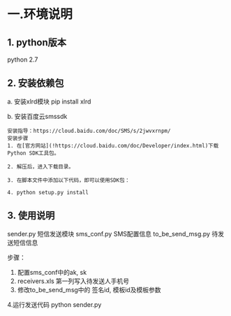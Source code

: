 # 一.环境说明
## 1. python版本

python 2.7 

## 2. 安装依赖包
a. 安装xlrd模块 pip install xlrd

b. 安装百度云smssdk  

    安装指导：https://cloud.baidu.com/doc/SMS/s/2jwvxrnpm/
    安装步骤
    1. 在[官方网站](!https://cloud.baidu.com/doc/Developer/index.html)下载Python SDK工具包。
    
    2. 解压后，进入下载目录。
    
    3. 在脚本文件中添加以下代码，即可以使用SDK包：
    
    4. python setup.py install

## 3. 使用说明
sender.py 短信发送模块
sms_conf.py SMS配置信息
to_be_send_msg.py 待发送短信信息

步骤：
1. 配置sms_conf中的ak, sk
2. receivers.xls 第一列写入待发送人手机号
3. 修改to_be_send_msg中的 签名id, 模板id及模板参数

4.运行发送代码 python sender.py

